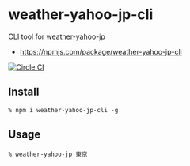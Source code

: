 # weather-yahoo-jp-cli
CLI tool for [weather-yahoo-jp](https://www.npmjs.com/package/weather-yahoo-jp)

- https://npmjs.com/package/weather-yahoo-jp-cli

[![Circle CI](https://circleci.com/gh/shokai/weather-yahoo-jp.svg?style=svg)](https://circleci.com/gh/shokai/weather-yahoo-jp)


## Install

    % npm i weather-yahoo-jp-cli -g


## Usage

    % weather-yahoo-jp 東京
